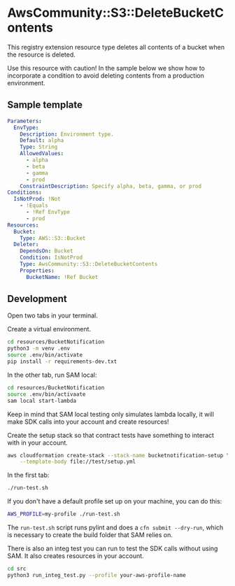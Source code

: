 # AwsCommunity::S3::DeleteBucketContents

This registry extension resource type deletes all contents of a bucket when the resource is deleted. 

Use this resource with caution! In the sample below we show how to incorporate a condition to avoid deleting contents from a production environment.

## Sample template

```yml
Parameters:
  EnvType:
    Description: Environment type.
    Default: alpha
    Type: String
    AllowedValues:
      - alpha
      - beta
      - gamma
      - prod
    ConstraintDescription: Specify alpha, beta, gamma, or prod
Conditions:
  IsNotProd: !Not 
    - !Equals
      - !Ref EnvType
      - prod
Resources:
  Bucket:
    Type: AWS::S3::Bucket
  Deleter:
    DependsOn: Bucket
    Condition: IsNotProd
    Type: AwsCommunity::S3::DeleteBucketContents
    Properties:
      BucketName: !Ref Bucket
```

## Development

Open two tabs in your terminal.

Create a virtual environment.

```sh
cd resources/BucketNotification
python3 -m venv .env
source .env/bin/activate
pip install -r requirements-dev.txt
```

In the other tab, run SAM local:

```sh
cd resources/BucketNotification
source .env/bin/activaate
sam local start-lambda
```

Keep in mind that SAM local testing only simulates lambda locally, it will make SDK 
calls into your account and create resources!

Create the setup stack so that contract tests have something to interact with in your account.

```sh
aws cloudformation create-stack --stack-name bucketnotification-setup \
    --template-body file://test/setup.yml
```

In the first tab:

```sh
./run-test.sh
```

If you don't have a default profile set up on your machine, you can do this:

```sh
AWS_PROFILE=my-profile ./run-test.sh
```

The `run-test.sh` script runs pylint and does a `cfn submit --dry-run`, which is necessary to create the build folder that SAM relies on.

There is also an integ test you can run to test the SDK calls without using SAM.
It also creates resources in your account.

```sh
cd src
python3 run_integ_test.py --profile your-aws-profile-name
```


